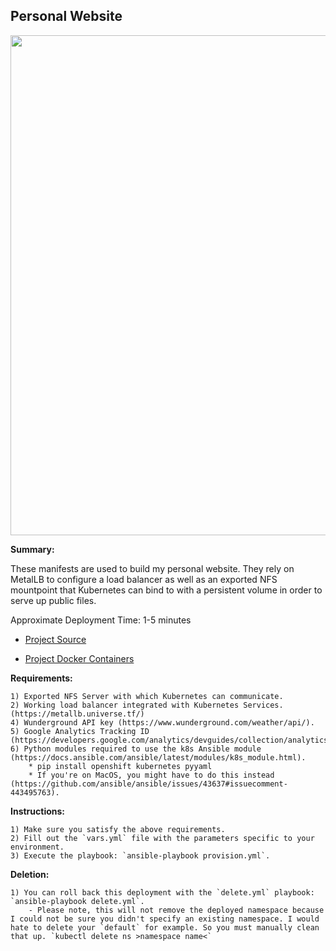 ## Personal Website 

<p align="center">
  <img src="https://raw.githubusercontent.com/zimmertr/Kubernetes-Manifests/master/Personal_Website/screenshot.png" width="800">
</p>

**Summary:**

These manifests are used to build my personal website. They rely on MetalLB to configure a load balancer as well as an exported NFS mountpoint that Kubernetes can bind to with a persistent volume in order to serve up public files. 

Approximate Deployment Time: 1-5 minutes

* [Project Source](https://github.com/zimmertr/Personal-Website-With-JS-Terminal-Emulator)

* [Project Docker Containers](https://github.com/zimmertr/Personal-Website-With-JS-Terminal-Emulator/tree/master/Docker)

**Requirements:**  

    1) Exported NFS Server with which Kubernetes can communicate.  
    2) Working load balancer integrated with Kubernetes Services. (https://metallb.universe.tf/)  
    4) Wunderground API key (https://www.wunderground.com/weather/api/).    
    5) Google Analytics Tracking ID (https://developers.google.com/analytics/devguides/collection/analyticsjs/).    
    6) Python modules required to use the k8s Ansible module (https://docs.ansible.com/ansible/latest/modules/k8s_module.html).    
        * pip install openshift kubernetes pyyaml 
        * If you're on MacOS, you might have to do this instead (https://github.com/ansible/ansible/issues/43637#issuecomment-443495763).

**Instructions:**  

    1) Make sure you satisfy the above requirements.   
    2) Fill out the `vars.yml` file with the parameters specific to your environment.  
    3) Execute the playbook: `ansible-playbook provision.yml`.  

**Deletion:**  

    1) You can roll back this deployment with the `delete.yml` playbook: `ansible-playbook delete.yml`.
        - Please note, this will not remove the deployed namespace because I could not be sure you didn't specify an existing namespace. I would hate to delete your `default` for example. So you must manually clean that up. `kubectl delete ns >namespace name<`
